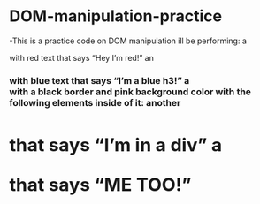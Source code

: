 # DOM-manipulation-practice

-This is a practice code on DOM manipulation ill be performing: a <p> with red text that says “Hey I’m red!” an <h3> with blue text that says “I’m a blue h3!”
	a <div> with a black border and pink background color with the following elements inside of it:
	another <h1> that says “I’m in a div”
	a <p> that says “ME TOO!”


